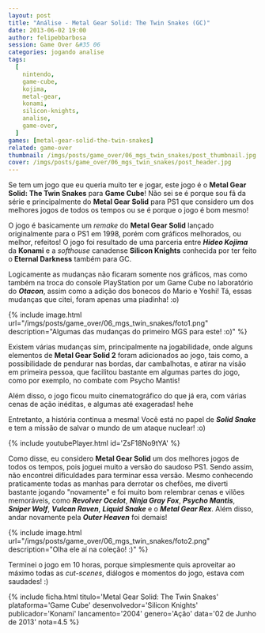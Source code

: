 ```yaml
---
layout: post
title: "Análise - Metal Gear Solid: The Twin Snakes (GC)"
date: 2013-06-02 19:00
author: felipebbarbosa
session: Game Over &#35 06
categories: jogando analise
tags:
  [
    nintendo,
    game-cube,
    kojima,
    metal-gear,
    konami,
    silicon-knights,
    analise,
    game-over,
  ]
games: [metal-gear-solid-the-twin-snakes]
related: game-over
thumbnail: /imgs/posts/game_over/06_mgs_twin_snakes/post_thumbnail.jpg
cover: /imgs/posts/game_over/06_mgs_twin_snakes/post_header.jpg
---
```


Se tem um jogo que eu queria muito ter e jogar, este jogo é o **Metal Gear Solid: The Twin Snakes** para **Game Cube**! Não sei se é porque sou fã da série e principalmente do **Metal Gear Solid** para PS1 que considero um dos melhores jogos de todos os tempos ou se é porque o jogo é bom mesmo!

<!--more-->

O jogo é basicamente um _remake_ do **Metal Gear Solid** lançado originalmente para o PS1 em 1998, porém com gráficos melhorados, ou melhor, refeitos! O jogo foi resultado de uma parceria entre **_Hideo Kojima_** da **Konami** e a _softhouse_ canadense **Silicon Knights** conhecida por ter feito o **Eternal Darkness** também para GC.

Logicamente as mudanças não ficaram somente nos gráficos, mas como também na troca do console PlayStation por um Game Cube no laboratório do **_Otacon_**, assim como a adição dos bonecos do Mario e Yoshi! Tá, essas mudanças que citei, foram apenas uma piadinha! :o)

{% include image.html url="/imgs/posts/game_over/06_mgs_twin_snakes/foto1.png" description="Algumas das mudanças do primeiro MGS para este! :o)" %}

Existem várias mudanças sim, principalmente na jogabilidade, onde alguns elementos de **Metal Gear Solid 2** foram adicionados ao jogo, tais como, a possibilidade de pendurar nas bordas, dar cambalhotas, e atirar na visão em primeira pessoa, que facilitou bastante em algumas partes do jogo, como por exemplo, no combate com Psycho Mantis!

Além disso, o jogo ficou muito cinematográfico do que já era, com várias cenas de ação inéditas, e algumas até exageradas! hehe

Entretanto, a história continua a mesma! Você está no papel de **_Solid Snake_** e tem a missão de salvar o mundo de um ataque nuclear! :o)

{% include youtubePlayer.html id='ZsF18No9tYA' %}

Como disse, eu considero **Metal Gear Solid** um dos melhores jogos de todos os tempos, pois joguei muito a versão do saudoso PS1. Sendo assim, não encontrei dificuldades para terminar essa versão. Mesmo conhecendo praticamente todas as manhas para derrotar os chefões, me diverti bastante jogando "novamente" e foi muito bom relembrar cenas e vilões memoráveis, como **_Revolver Ocelot_**, **_Ninja Gray Fox_**, **_Psycho Mantis_**, **_Sniper Wolf_**, **_Vulcan Raven_**, **_Liquid Snake_** e o **_Metal Gear Rex_**. Além disso, andar novamente pela **_Outer Heaven_** foi demais!

{% include image.html url="/imgs/posts/game_over/06_mgs_twin_snakes/foto2.png" description="Olha ele aí na coleção! :)" %}

Terminei o jogo em 10 horas, porque simplesmente quis aproveitar ao máximo todas as _cut-scenes_, diálogos e momentos do jogo, estava com saudades! :)

{% include ficha.html
  titulo='Metal Gear Solid: The Twin Snakes'
  plataforma='Game Cube'
  desenvolvedor='Silicon Knights'
  publicador='Konami'
  lancamento='2004'
  genero='Ação'
  data='02 de Junho de 2013'
  nota=4.5 %}
